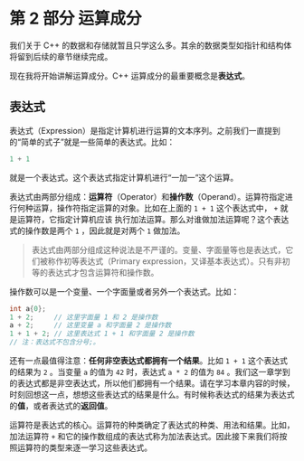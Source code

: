 # 第 2 部分 运算成分

我们关于 C++ 的数据和存储就暂且只学这么多。其余的数据类型如指针和结构体将留到后续的章节继续完成。

现在我将开始讲解运算成分。C++ 运算成分的最重要概念是**表达式**。

## 表达式

表达式（Expression）是指定计算机进行运算的文本序列。之前我们一直提到的“简单的式子”就是一些简单的表达式。比如：
```cpp
1 + 1
```
就是一个表达式。这个表达式指定计算机进行“一加一”这个运算。

表达式由两部分组成：**运算符**（Operator）和**操作数**（Operand）。运算符指定进行何种运算，操作符指定运算的对象。比如在上面的 `1 + 1` 这个表达式中， `+` 就是运算符，它指定计算机应该 执行加法运算。那么对谁做加法运算呢？这个表达式的操作数是两个 `1` ，因此就是对两个 `1` 做加法。

> 表达式由两部分组成这种说法是不严谨的。变量、字面量等也是表达式，它们被称作初等表达式（Primary expression，又译基本表达式）。只有非初等的表达式才包含运算符和操作数。

操作数可以是一个变量、一个字面量或者另外一个表达式。比如：
```cpp
int a{0};
1 + 2;     // 这里字面量 1 和 2 是操作数
a + 2;     // 这里变量 a 和字面量 2 是操作数
1 + 1 + 2; // 这里表达式 1 + 1 和字面量 2 是操作数
// 注：表达式不包含分号;。
```
还有一点最值得注意：**任何非空表达式都拥有一个结果**。比如 `1 + 1` 这个表达式的结果为 `2` 。当变量 `a` 的值为 `42` 时，表达式 `a * 2` 的值为 `84` 。我们这一章学到的表达式都是非空表达式，所以他们都拥有一个结果。请在学习本章内容的时候，时刻回想这一点，想想这些表达式的结果是什么。有时候称表达式的结果为表达式的**值**，或者表达式的**返回值**。

运算符是表达式的核心。运算符的种类确定了表达式的种类、用法和结果。比如，加法运算符 `+` 和它的操作数组成的表达式称为加法表达式。因此接下来我们将按照运算符的类型来逐一学习这些表达式。
